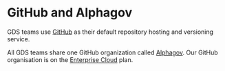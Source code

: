 # GitHub and Alphagov

GDS teams use [GitHub](https://www.github.com) as their default repository hosting and versioning service.

All GDS teams share one GitHub organization called [Alphagov](https://www.github.com/alphagov). Our GitHub organisation is on the [Enterprise Cloud](https://help.github.com/en/github/getting-started-with-github/githubs-products#github-enterprise) plan.

